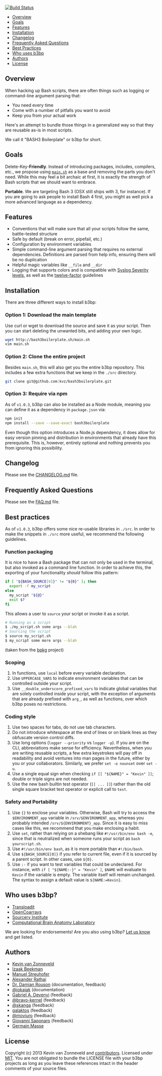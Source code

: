 [![Build Status](https://travis-ci.org/kvz/bash3boilerplate.svg?branch=master)](https://travis-ci.org/kvz/bash3boilerplate)

[This document is formatted with GitHub-Flavored Markdown.    ]:#
[For better viewing, including hyperlinks, read it online at  ]:#
[https://github.com/kvz/bash3boilerplate/blob/master/README.md]:#

* [Overview](#overview)
* [Goals](#goals)
* [Features](#features)
* [Installation](#installation)
* [Changelog](#changelog)
* [Frequently Asked Questions](#frequently-asked-questions)
* [Best Practices](#best-practices)
* [Who uses b3bp](#who-uses-b3bp)
* [Authors](#authors)
* [License](#license)

## Overview

<!--more-->

When hacking up Bash scripts, there are often things such as logging or command-line argument parsing that:

 - You need every time
 - Come with a number of pitfalls you want to avoid
 - Keep you from your actual work
 
Here's an attempt to bundle those things in a generalized way so that
they are reusable as-is in most scripts.

We call it "BASH3 Boilerplate" or b3bp for short.

## Goals

Delete-Key-**Friendly**. Instead of introducing packages, includes, compilers, etc., we propose using [`main.sh`](http://bash3boilerplate.sh/main.sh) as a base and removing the parts you don't need.
While this may feel a bit archaic at first, it is exactly the strength of Bash scripts that we should want to embrace.

**Portable**. We are targeting Bash 3 (OSX still ships
with 3, for instance). If you are going to ask people to install
Bash 4 first, you might as well pick a more advanced language as a
dependency.

## Features

- Conventions that will make sure that all your scripts follow the same, battle-tested structure
- Safe by default (break on error, pipefail, etc.)
- Configuration by environment variables
- Simple command-line argument parsing that requires no external dependencies. Definitions are parsed from help info, ensuring there will be no duplication
- Helpful magic variables like `__file` and `__dir`
- Logging that supports colors and is compatible with [Syslog Severity levels](http://en.wikipedia.org/wiki/Syslog#Severity_levels), as well as the [twelve-factor](http://12factor.net/) guidelines

## Installation

There are three different ways to install b3bp:

### Option 1: Download the main template

Use curl or wget to download the source and save it as your script. Then you can start deleting the unwanted bits, and adding your own logic.

```bash
wget http://bash3boilerplate.sh/main.sh
vim main.sh
```

### Option 2: Clone the entire project

Besides `main.sh`, this will also get you the entire b3bp repository. This includes a few extra functions that we keep in the `./src` directory.

```bash
git clone git@github.com:kvz/bash3boilerplate.git
```

### Option 3: Require via npm

As of `v1.0.3`, b3bp can also be installed as a Node module, meaning you can define it as a dependency in `package.json` via:

```bash
npm init
npm install --save --save-exact bash3boilerplate
```

Even though this option introduces a Node.js dependency, it does allow for easy version pinning and distribution in environments that already have this prerequisite. This is, however, entirely optional and nothing prevents you from ignoring this possibility.

## Changelog

Please see the [CHANGELOG.md](./CHANGELOG.md) file.

## Frequently Asked Questions

Please see the [FAQ.md](./FAQ.md) file.

## Best practices

As of `v1.0.3`, b3bp offers some nice re-usable libraries in `./src`. In order to make the snippets in `./src` more useful, we recommend the following guidelines.

### Function packaging

It is nice to have a Bash package that can not only be used in the terminal, but also invoked as a command line function. In order to achieve this, the exporting of your functionality *should* follow this pattern:

```bash
if [ "${BASH_SOURCE[0]}" != "${0}" ]; then
  export -f my_script
else
  my_script "${@}"
  exit $?
fi
```

This allows a user to `source` your script or invoke it as a script.

```bash
# Running as a script
$ ./my_script.sh some args --blah
# Sourcing the script
$ source my_script.sh
$ my_script some more args --blah
```

(taken from the [bpkg](https://raw.githubusercontent.com/bpkg/bpkg/master/README.md) project)

### Scoping

1. In functions, use `local` before every variable declaration.
1. Use `UPPERCASE_VARS` to indicate environment variables that can be controlled outside your script.
1. Use `__double_underscore_prefixed_vars` to indicate global variables that are solely controlled inside your script, with the exception of arguments that are already prefixed with `arg_`, as well as functions, over which b3bp poses no restrictions.

### Coding style

1. Use two spaces for tabs, do not use tab characters.
1. Do not introduce whitespace at the end of lines or on blank lines as they obfuscate version control diffs.
1. Use long options (`logger --priority` vs `logger -p`). If you are on the CLI, abbreviations make sense for efficiency. Nevertheless, when you are writing reusable scripts, a few extra keystrokes will pay off in readability and avoid ventures into man pages in the future, either by you or your collaborators. Similarly, we prefer `set -o nounset` over `set -u`.
1. Use a single equal sign when checking `if [[ "${NAME}" = "Kevin" ]]`; double or triple signs are not needed.
1. Use the new bash builtin test operator (`[[ ... ]]`) rather than the old single square bracket test operator or explicit call to `test`.

### Safety and Portability

1. Use `{}` to enclose your variables. Otherwise, Bash will try to access the `$ENVIRONMENT_app` variable in `/srv/$ENVIRONMENT_app`, whereas you probably intended `/srv/${ENVIRONMENT}_app`. Since it is easy to miss cases like this, we recommend that you make enclosing a habit.
1. Use `set`, rather than relying on a shebang like `#!/usr/bin/env bash -e`, since that is neutralized when someone runs your script as `bash yourscript.sh`.
1. Use `#!/usr/bin/env bash`, as it is more portable than `#!/bin/bash`.
1. Use `${BASH_SOURCE[0]}` if you refer to current file, even if it is sourced by a parent script. In other cases, use `${0}`.
1. Use `:-` if you want to test variables that could be undeclared. For instance, with `if [ "${NAME:-}" = "Kevin" ]`, `$NAME` will evaluate to `Kevin` if the variable is empty. The variable itself will remain unchanged. The syntax to assign a default value is `${NAME:=Kevin}`.

## Who uses b3bp?

- [Transloadit](https://transloadit.com)
- [OpenCoarrays](http://www.opencoarrays.org)
- [Sourcery Institute](http://www.sourceryinstitute.org)
- [Computational Brain Anatomy Laboratory](http://cobralab.ca/)

We are looking for endorsements! Are you also using b3bp? [Let us know](https://github.com/kvz/bash3boilerplate/issues/new?title=I%20use%20b3bp) and get listed.

## Authors

- [Kevin van Zonneveld](http://kvz.io)
- [Izaak Beekman](https://izaakbeekman.com/)
- [Manuel Streuhofer](https://github.com/mstreuhofer)
- [Alexander Rathai](mailto:Alexander.Rathai@gmail.com)
- [Dr. Damian Rouson](http://www.sourceryinstitute.org/) (documentation, feedback)
- [@jokajak](https://github.com/jokajak) (documentation)
- [Gabriel A. Devenyi](http://staticwave.ca/) (feedback)
- [@bravo-kernel](https://github.com/bravo-kernel) (feedback)
- [@skanga](https://github.com/skanga) (feedback)
- [galaktos](https://www.reddit.com/user/galaktos) (feedback)
- [@moviuro](https://github.com/moviuro) (feedback)
- [Giovanni Saponaro](https://github.com/gsaponaro) (feedback)
- [Germain Masse](https://github.com/gmasse)

## License

Copyright (c) 2013 Kevin van Zonneveld and [contributors](https://github.com/kvz/bash3boilerplate#authors).
Licensed under [MIT](https://raw.githubusercontent.com/kvz/bash3boilerplate/master/LICENSE).
You are not obligated to bundle the LICENSE file with your b3bp projects as long
as you leave these references intact in the header comments of your source files.
